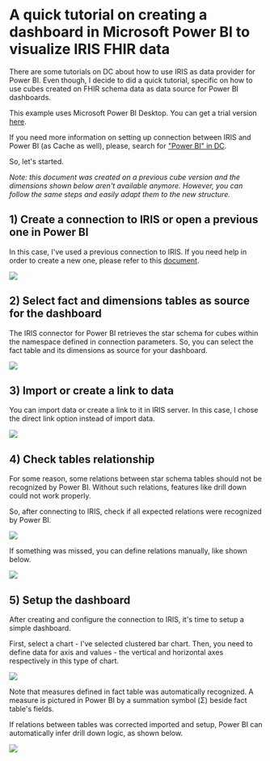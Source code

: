 # A quick tutorial on creating a dashboard in Microsoft Power BI to visualize IRIS FHIR data

There are some tutorials on DC about how to use IRIS as data provider for Power BI. Even though, I decide to did a quick tutorial, specific on how to use cubes created on FHIR schema data as data source for Power BI dashboards.

This example uses Microsoft Power BI Desktop. You can get a trial version [here](https://powerbi.microsoft.com/en-us/get-started/).

If you need more information on setting up connection between IRIS and Power BI (as Cache as well), please, search for ["Power BI" in DC](https://community.intersystems.com/search?search=Power+bi&type%5B%5D=articles&interval=all_time&sort=rel).

So, let's started.

*Note: this document was created on a previous cube version and the dimensions shown below aren't available anymore. However, you can follow the same steps and easily adapt them to the new structure.*

## 1) Create a connection to IRIS or open a previous one in Power BI

In this case, I've used a previous connection to IRIS. If you need help in order to create a new one, please refer to this [document](power-bi-config.md).

<img src="https://raw.githubusercontent.com/jrpereirajr/iris-fhir-analytics/master/img/vlc_mAmrs4UJlj.png"></img>

## 2) Select fact and dimensions tables as source for the dashboard

The IRIS connector for Power BI retrieves the star schema for cubes within the namespace defined in connection parameters. So, you can select the fact table and its dimensions as source for your dashboard.

<img src="https://raw.githubusercontent.com/jrpereirajr/iris-fhir-analytics/master/img/vlc_1VhPiBsYpR.png"></img>

## 3) Import or create a link to data

You can import data or create a link to it in IRIS server. In this case, I chose the direct link option instead of import data.

<img src="https://raw.githubusercontent.com/jrpereirajr/iris-fhir-analytics/master/img/vlc_UEZuJjhAEc.png"></img>

## 4) Check tables relationship

For some reason, some relations between star schema tables should not be recognized by Power BI. Without such relations, features like drill down could not work properly.

So, after connecting to IRIS, check if all expected relations were recognized by Power BI.

<img src="https://raw.githubusercontent.com/jrpereirajr/iris-fhir-analytics/master/img/vlc_lXZfdwdb5k.png"></img>

If something was missed, you can define relations manually, like shown below.

<img src="https://raw.githubusercontent.com/jrpereirajr/iris-fhir-analytics/master/img/8bxuLiWpZK.gif"></img>

## 5) Setup the dashboard

After creating and configure the connection to IRIS, it's time to setup a simple dashboard.

First, select a chart - I've selected clustered bar chart. Then, you need to define data for axis and values - the vertical and horizontal axes respectively in this type of chart.

<img src="https://raw.githubusercontent.com/jrpereirajr/iris-fhir-analytics/master/img/vlc_ilwK5ns7b5_labeled.png"></img>

Note that measures defined in fact table was automatically recognized. A measure is pictured in Power BI by a summation symbol (Σ) beside fact table's fields.

If relations between tables was corrected imported and setup, Power BI can automatically infer drill down logic, as shown below.

<img src="https://raw.githubusercontent.com/jrpereirajr/iris-fhir-analytics/master/img/JOauZ4scuB.gif"></img>